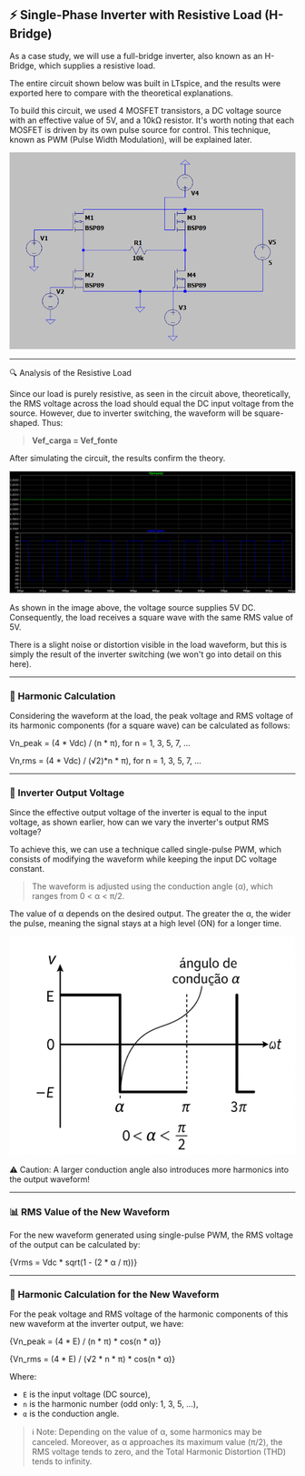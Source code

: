 ## ⚡ Single-Phase Inverter with Resistive Load (H-Bridge)

As a case study, we will use a full-bridge inverter, also known as an H-Bridge, which supplies a resistive load.

The entire circuit shown below was built in LTspice, and the results were exported here to compare with the theoretical explanations.

To build this circuit, we used 4 MOSFET transistors, a DC voltage source with an effective value of 5V, and a 10kΩ resistor. It's worth noting that each MOSFET is driven by its own pulse source for control. This technique, known as PWM (Pulse Width Modulation), will be explained later.

![Circuito Ponte H](Circuit_Bridge.png)

---

🔍 Analysis of the Resistive Load

Since our load is purely resistive, as seen in the circuit above, theoretically, the RMS voltage across the load should equal the DC input voltage from the source. However, due to inverter switching, the waveform will be square-shaped. Thus:

> **Vef_carga = Vef_fonte**

After simulating the circuit, the results confirm the theory.

![Forma de Onda](VpowersupplyXload_waves.png)

As shown in the image above, the voltage source supplies 5V DC. Consequently, the load receives a square wave with the same RMS value of 5V.

There is a slight noise or distortion visible in the load waveform, but this is simply the result of the inverter switching (we won't go into detail on this here).

---

### 📐 Harmonic Calculation

Considering the waveform at the load, the peak voltage and RMS voltage of its harmonic components (for a square wave) can be calculated as follows:

Vn_peak = (4 * Vdc) / (n * π), for n = 1, 3, 5, 7, ...

Vn,rms = (4 * Vdc) / (√2)*n * π), for n = 1, 3, 5, 7, ...

---

### 🔁 Inverter Output Voltage

Since the effective output voltage of the inverter is equal to the input voltage, as shown earlier, how can we vary the inverter's output RMS voltage?

To achieve this, we can use a technique called single-pulse PWM, which consists of modifying the waveform while keeping the input DC voltage constant.

> The waveform is adjusted using the conduction angle (α), which ranges from 0 < α < π/2.

The value of α depends on the desired output. The greater the α, the wider the pulse, meaning the signal stays at a high level (ON) for a longer time.

![Ângulo de Condução](alfa_cond.png)

⚠️ Caution: A larger conduction angle also introduces more harmonics into the output waveform!

---

### 📊 RMS Value of the New Waveform

For the new waveform generated using single-pulse PWM, the RMS voltage of the output can be calculated by:

{Vrms = Vdc * sqrt(1 - (2 * α / π))}

---

### 🎯 Harmonic Calculation for the New Waveform

For the peak voltage and RMS voltage of the harmonic components of this new waveform at the inverter output, we have:

{Vn_peak = (4 * E) / (n * π) * cos(n * α)}

{Vn_rms = (4 * E) / (√2 * n * π) * cos(n * α)}

Where:

- `E` is the input voltage (DC source),
- `n` is the harmonic number (odd only: 1, 3, 5, ...),
- `α` is the conduction angle.


> ℹ️ Note: Depending on the value of α, some harmonics may be canceled.
> Moreover, as α approaches its maximum value (π/2), the RMS voltage tends to zero, and the Total Harmonic Distortion (THD) tends to infinity.

